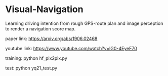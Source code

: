 # Visual-Navigation
Learning driving intention from rough GPS-route plan and image perception to render a navigation score map.

paper link: https://arxiv.org/abs/1906.02468

youtube link: https://www.youtube.com/watch?v=IG0-4EyeF70

training:
python hf_pix2pix.py

test:
python yq21_test.py

